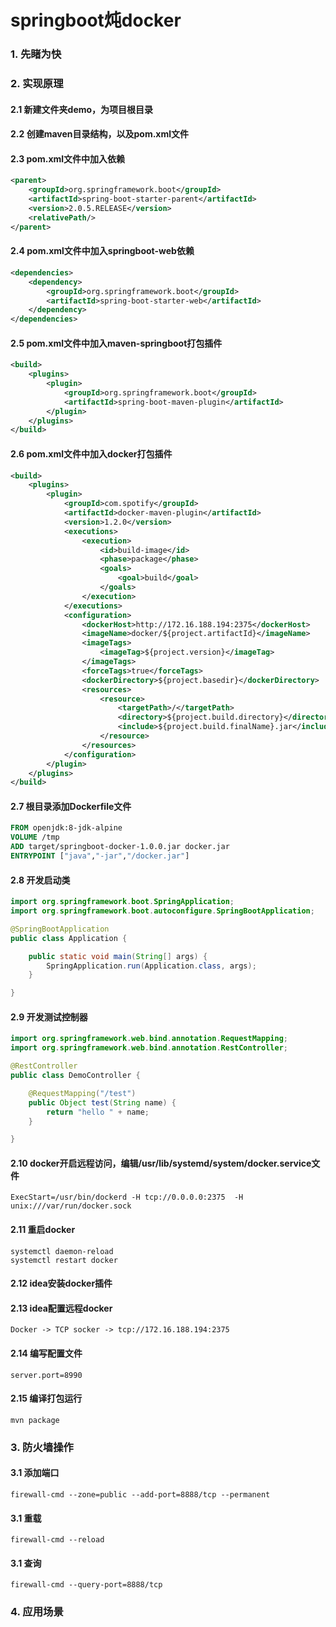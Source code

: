 # springboot炖docker
### 1. 先睹为快
### 2. 实现原理
#### 2.1 新建文件夹demo，为项目根目录
#### 2.2 创建maven目录结构，以及pom.xml文件
#### 2.3 pom.xml文件中加入依赖
```xml
<parent>
    <groupId>org.springframework.boot</groupId>
    <artifactId>spring-boot-starter-parent</artifactId>
    <version>2.0.5.RELEASE</version>
    <relativePath/>
</parent>
```
#### 2.4 pom.xml文件中加入springboot-web依赖
```xml
<dependencies>
    <dependency>
        <groupId>org.springframework.boot</groupId>
        <artifactId>spring-boot-starter-web</artifactId>
    </dependency>
</dependencies>
```
#### 2.5 pom.xml文件中加入maven-springboot打包插件
```xml
<build>
    <plugins>
        <plugin>
            <groupId>org.springframework.boot</groupId>
            <artifactId>spring-boot-maven-plugin</artifactId>
        </plugin>
    </plugins>
</build>
```
#### 2.6 pom.xml文件中加入docker打包插件
```xml
<build>
    <plugins>
        <plugin>
            <groupId>com.spotify</groupId>
            <artifactId>docker-maven-plugin</artifactId>
            <version>1.2.0</version>
            <executions>
                <execution>
                    <id>build-image</id>
                    <phase>package</phase>
                    <goals>
                        <goal>build</goal>
                    </goals>
                </execution>
            </executions>
            <configuration>
                <dockerHost>http://172.16.188.194:2375</dockerHost>
                <imageName>docker/${project.artifactId}</imageName>
                <imageTags>
                    <imageTag>${project.version}</imageTag>
                </imageTags>
                <forceTags>true</forceTags>
                <dockerDirectory>${project.basedir}</dockerDirectory>
                <resources>
                    <resource>
                        <targetPath>/</targetPath>
                        <directory>${project.build.directory}</directory>
                        <include>${project.build.finalName}.jar</include>
                    </resource>
                </resources>
            </configuration>
        </plugin>
    </plugins>
</build>
```
#### 2.7 根目录添加Dockerfile文件
```dockerfile
FROM openjdk:8-jdk-alpine
VOLUME /tmp
ADD target/springboot-docker-1.0.0.jar docker.jar
ENTRYPOINT ["java","-jar","/docker.jar"]
```
#### 2.8 开发启动类
```java
import org.springframework.boot.SpringApplication;
import org.springframework.boot.autoconfigure.SpringBootApplication;

@SpringBootApplication
public class Application {

    public static void main(String[] args) {
        SpringApplication.run(Application.class, args);
    }

}
```
#### 2.9 开发测试控制器
```java
import org.springframework.web.bind.annotation.RequestMapping;
import org.springframework.web.bind.annotation.RestController;

@RestController
public class DemoController {

    @RequestMapping("/test")
    public Object test(String name) {
        return "hello " + name;
    }

}
```
#### 2.10 docker开启远程访问，编辑/usr/lib/systemd/system/docker.service文件
```
ExecStart=/usr/bin/dockerd -H tcp://0.0.0.0:2375  -H unix:///var/run/docker.sock
```
#### 2.11 重启docker
```shell script
systemctl daemon-reload
systemctl restart docker
```
#### 2.12 idea安装docker插件
#### 2.13 idea配置远程docker
```
Docker -> TCP socker -> tcp://172.16.188.194:2375
```
#### 2.14 编写配置文件
```properties
server.port=8990
```
#### 2.15 编译打包运行
```shell script
mvn package
```
### 3. 防火墙操作
#### 3.1 添加端口
```shell script
firewall-cmd --zone=public --add-port=8888/tcp --permanent
```
#### 3.1 重载
```shell script
firewall-cmd --reload
```
#### 3.1 查询
```shell script
firewall-cmd --query-port=8888/tcp
```
### 4. 应用场景